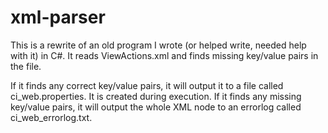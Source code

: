 # xml-parser
This is a rewrite of an old program I wrote (or helped write, needed help with it) in C#. It reads ViewActions.xml and finds missing key/value pairs in the file.

If it finds any correct key/value pairs, it will output it to a file called ci_web.properties. It is created during execution.
If it finds any missing key/value pairs, it will output the whole XML node to an errorlog called ci_web_errorlog.txt. 


